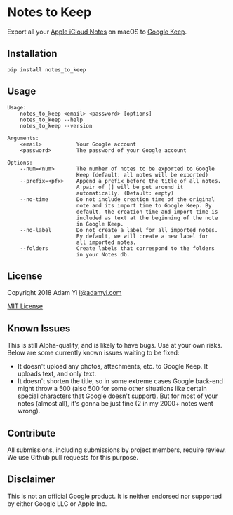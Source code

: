 # Notes to Keep
Export all your [Apple iCloud Notes](https://www.icloud.com/notes) on macOS to [Google Keep](https://keep.corp.google.com).

## Installation
```
pip install notes_to_keep
```

## Usage
```
Usage:
    notes_to_keep <email> <password> [options]
    notes_to_keep --help
    notes_to_keep --version

Arguments:
    <email>           Your Google account
    <password>        The password of your Google account

Options:
    --num=<num>       The number of notes to be exported to Google
                      Keep (default: all notes will be exported)
    --prefix=<pfx>    Append a prefix before the title of all notes.
                      A pair of [] will be put around it
                      automatically. (Default: empty)
    --no-time         Do not include creation time of the original
                      note and its import time to Google Keep. By
                      default, the creation time and import time is
                      included as text at the beginning of the note
                      in Google Keep.
    --no-label        Do not create a label for all imported notes.
                      By default, we will create a new label for
                      all imported notes.
    --folders         Create labels that correspond to the folders
                      in your Notes db.
```

## License
Copyright 2018 Adam Yi <i@adamyi.com>

[MIT License](LICENSE)

## Known Issues
This is still Alpha-quality, and is likely to have bugs. Use at your own risks. Below are some currently known issues waiting to be fixed:

* It doesn't upload any photos, attachments, etc. to Google Keep. It uploads text, and only text.
* It doesn't shorten the title, so in some extreme cases Google back-end might throw a 500 (also 500 for some other situations like certain special characters that Google doesn't support). But for most of your notes (almost all), it's gonna be just fine (2 in my 2000+ notes went wrong).

## Contribute
All submissions, including submissions by project members, require review. We use Github pull requests for this purpose.

## Disclaimer
This is not an official Google product. It is neither endorsed nor supported by either Google LLC or Apple Inc.
